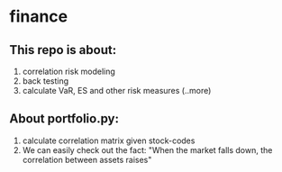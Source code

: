 # finance
## This repo is about:
  1. correlation risk modeling 
  2. back testing
  3. calculate VaR, ES and other risk measures
  (..more)
## About portfolio.py:
  1. calculate correlation matrix given stock-codes
  2. We can easily check out the fact:
  "When the market falls down, the correlation between assets raises"
